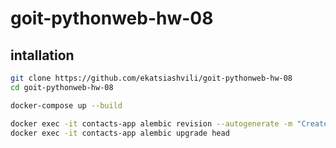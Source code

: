 # goit-pythonweb-hw-08

## intallation

```sh
git clone https://github.com/ekatsiashvili/goit-pythonweb-hw-08
cd goit-pythonweb-hw-08
```

```sh
docker-compose up --build
```

```sh
docker exec -it contacts-app alembic revision --autogenerate -m "Create contacts table"
docker exec -it contacts-app alembic upgrade head
```
